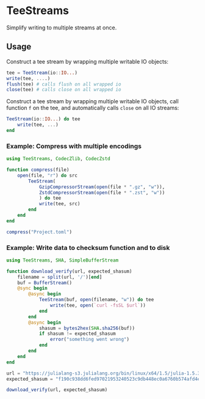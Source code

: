# TeeStreams

Simplify writing to multiple streams at once.

## Usage

Construct a tee stream by wrapping multiple writable IO objects:
```julia
tee = TeeStream(io::IO...)
write(tee, ....)
flush(tee) # calls flush on all wrapped io
close(tee) # calls close on all wrapped io
```

Construct a tee stream by wrapping multiple writable IO objects,
call function `f` on the tee, and automatically calls `close` on
all IO streams:
```julia
TeeStream(io::IO...) do tee
    write(tee, ...)
end
```

### Example: Compress with multiple encodings

```julia
using TeeStreams, CodecZlib, CodecZstd

function compress(file)
    open(file, "r") do src
        TeeStream(
            GzipCompressorStream(open(file * ".gz", "w")),
            ZstdCompressorStream(open(file * ".zst", "w"))
            ) do tee
            write(tee, src)
        end
    end
end

compress("Project.toml")
```

### Example: Write data to checksum function and to disk

```julia
using TeeStreams, SHA, SimpleBufferStream

function download_verify(url, expected_shasum)
    filename = split(url, '/')[end]
    buf = BufferStream()
    @sync begin
        @async begin
            TeeStream(buf, open(filename, "w")) do tee
                write(tee, open(`curl -fsSL $url`))
            end
        end
        @async begin
            shasum = bytes2hex(SHA.sha256(buf))
            if shasum != expected_shasum
                error("something went wrong")
            end
        end
    end
end

url = "https://julialang-s3.julialang.org/bin/linux/x64/1.5/julia-1.5.3-linux-x86_64.tar.gz"
expected_shasum = "f190c938dd6fed97021953240523c9db448ec0a6760b574afd4e9924ab5615f1"

download_verify(url, expected_shasum)
```
